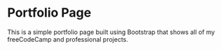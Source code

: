 # Portfolio Page
This is a simple portfolio page built using Bootstrap that shows all of my freeCodeCamp and professional projects.
